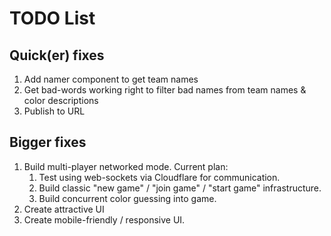 # TODO List

## Quick(er) fixes

1. Add namer component to get team names
2. Get bad-words working right to filter bad names from team names & color descriptions
3. Publish to URL

## Bigger fixes

1. Build multi-player networked mode. Current plan:
   1. Test using web-sockets via Cloudflare for communication.
   2. Build classic "new game" / "join game" / "start game" infrastructure.
   3. Build concurrent color guessing into game.
2. Create attractive UI
3. Create mobile-friendly / responsive UI.
